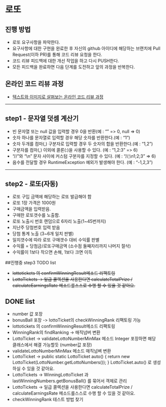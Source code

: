 # 로또
## 진행 방법
* 로또 요구사항을 파악한다.
* 요구사항에 대한 구현을 완료한 후 자신의 github 아이디에 해당하는 브랜치에 Pull Request(이하 PR)를 통해 코드 리뷰 요청을 한다.
* 코드 리뷰 피드백에 대한 개선 작업을 하고 다시 PUSH한다.
* 모든 피드백을 완료하면 다음 단계를 도전하고 앞의 과정을 반복한다.

## 온라인 코드 리뷰 과정
* [텍스트와 이미지로 살펴보는 온라인 코드 리뷰 과정](https://github.com/next-step/nextstep-docs/tree/master/codereview)

***
## step1 - 문자열 덧셈 계산기
* 빈 문자열 또는 null 값을 입력할 경우 0을 반환(예 : “” => 0, null => 0)
* 숫자 하나를 문자열로 입력할 경우 해당 숫자를 반환한다.(예 : “1”)
* 숫자 두개를 컴마(,) 구분자로 입력할 경우 두 숫자의 합을 반환한다.(예 : “1,2”)
* 구분자를 컴마(,) 이외에 콜론(:)을 사용할 수 있다. (예 : “1,2:3” => 6)
* “//”와 “\n” 문자 사이에 커스텀 구분자를 지정할 수 있다. (예 : “//;\n1;2;3” => 6)
* 음수를 전달할 경우 RuntimeException 예외가 발생해야 한다. (예 : “-1,2,3”)

***
## step2 - 로또(자동)
* 로또 구입 금액에 해당하는 로또 발급해야 함
* 로또 1장 가격은 1000원
* 구매금액을 입력받음.
* 구매한 로또갯수를 노출함.
* 로또 노출시 번호 랜덤으로 6자리 노출(1~45번까지)
* 지난주 당첨번호 입력 받음
* 당첨 통계 노출 (3~6개 일치 판별)
* 일치갯수에 따라 로또 구매갯수 대비 수익률 판별
* 수익률 = 당첨금/로또구매금액 (소수점 둘째자리까지 나머지 절삭)
* 수익률이 1보다 작으면 손해, 1보다 크면 이득

##진행중 step3 TODO list
* ~~lottotickets 의 confirmWinningResult메소드 리팩토링~~ 
* ~~LottoTickets -> 일급 콜렉션을 사용한다면 calculateTotalPrize / calculateEarningsRate 메소드를스스로 수행 할 수 있을 것 같아요.~~

## DONE list
* number 값 포장
* bonusBall 포장 -> lottoTicket의 checkWinningRank 리팩토링 가능
* lottotickets 의 confirmWinningResult메소드 리팩토링 
* WinningRank의 findRanking -> 매직넘버 변환
* LottoTicket -> validateLottoNumberMinMax 메소드 Integer 포장하면 해당 클래스에서 해결 가능할듯 (number값 포장)
* validateLottoNumberMinMax 메소드 매직넘벼 변환
* LottoTicket -> public static LottoTicket auto() {
                 return new LottoTicket(LottoNumber.getLottoNumbers());
                 }
                 LottoTicket.auto() 로 생성하실 수 있을 것 같아요.
* LottoTickets -> WinningLottoTicket 과 lastWinningNumbers.getBonusBall() 를 묶어서 객체로 관리
* LottoTickets -> 일급 콜렉션을 사용한다면 calculateTotalPrize / calculateEarningsRate 메소드를스스로 수행 할 수 있을 것 같아요.
* checkWinningRank 테스트 방법 찾기